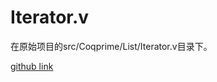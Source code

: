 # Iterator.v

在原始项目的src/Coqprime/List/Iterator.v目录下。

[github link](https://github.com/thery/coqprime/blob/master/src/Coqprime/List/Iterator.v)

